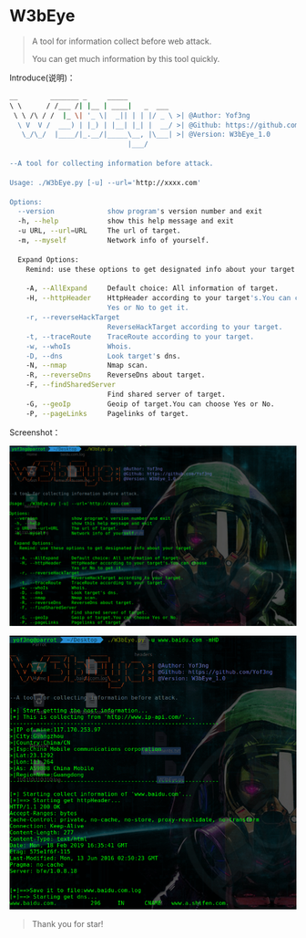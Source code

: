 # W3bEye

> A tool for information collect before web attack.
>
> You can get much information by this tool quickly.

Introduce(说明)：

```bash
__        _______ _     _____           
\ \      / /___ /| |__ | ____|   _  ___ 
 \ \ /\ / /  |_ \| '_ \|  _|| | | |/ _ \ >| @Author: Yof3ng
  \ V  V /  ___) | |_) | |__| |_| |  __/ >| @Github: https://github.com/Yof3ng
   \_/\_/  |____/|_.__/|_____\__, |\___| >| @Version: W3bEye_1.0
                             |___/     
	 
--A tool for collecting information before attack.

Usage: ./W3bEye.py [-u] --url='http://xxxx.com'

Options:
  --version             show program's version number and exit
  -h, --help            show this help message and exit
  -u URL, --url=URL     The url of target.
  -m, --myself          Network info of yourself.

  Expand Options:
    Remind: use these options to get designated info about your target.

    -A, --AllExpand     Default choice: All information of target.
    -H, --httpHeader    HttpHeader according to your target's.You can choose
                        Yes or No to get it.
    -r, --reverseHackTarget
                        ReverseHackTarget according to your target.
    -t, --traceRoute    TraceRoute according to your target.
    -w, --whoIs         Whois.
    -D, --dns           Look target's dns.
    -N, --nmap          Nmap scan.
    -R, --reverseDns    ReverseDns about target.
    -F, --findSharedServer
                        Find shared server of target.
    -G, --geoIp         Geoip of target.You can choose Yes or No.
    -P, --pageLinks     Pagelinks of target.
```

Screenshot：

![introduce](https://raw.githubusercontent.com/Yof3ng/images/master/img/20190219003447.png)

![use example](https://raw.githubusercontent.com/Yof3ng/images/master/img/20190219003647.png)

> Thank you for star!

